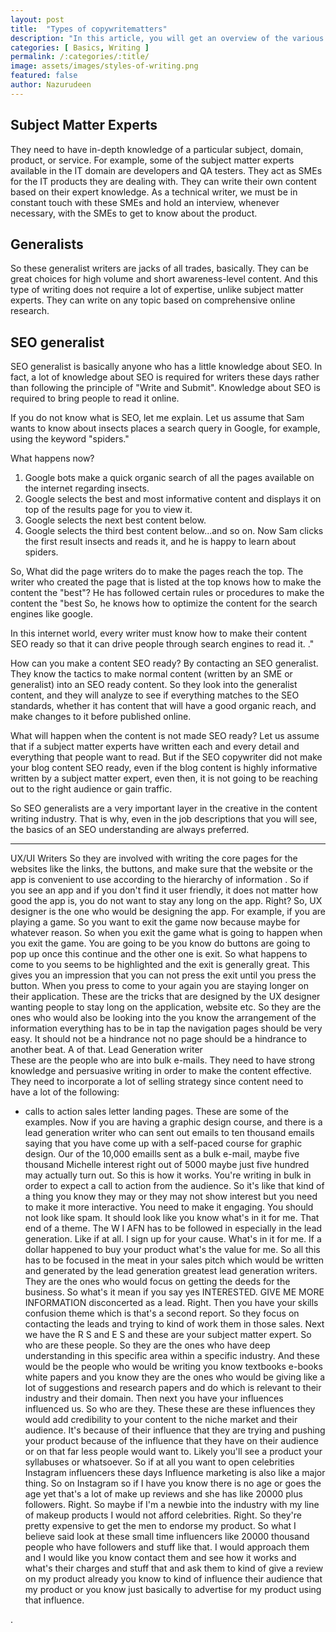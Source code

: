 ```yaml
---
layout: post
title:  "Types of copywritematters"
description: "In this article, you will get an overview of the various types of writers and their job. You can choose to become one move up the career ladder."
categories: [ Basics, Writing ]
permalink: /:categories/:title/
image: assets/images/styles-of-writing.png
featured: false
author: Nazurudeen
---
```

## Subject Matter Experts
They need to have in-depth knowledge of a particular subject, domain, product, or service. For example, some of the subject matter experts available in the IT domain are developers and QA testers. They act as SMEs for the IT products they are dealing with. They can write their own content based on their expert knowledge. As a technical writer, we must be in constant touch with these SMEs and hold an interview, whenever necessary, with the SMEs to get to know about the product.

## Generalists
So these generalist writers are jacks of all trades, basically. They can be great choices for high volume and short awareness-level content. And this type of writing does not require a lot of expertise, unlike subject matter experts. They can write on any topic based on comprehensive online research.



## SEO generalist
SEO generalist is basically anyone who has a little knowledge about SEO.
In fact, a lot of knowledge about SEO is required for writers these days rather than following the principle of "Write and Submit". Knowledge about SEO is required to bring people to read it online.

If you do not know what is SEO, let me explain. Let us assume that Sam wants to know about insects places a search query in Google, for example, using the keyword "spiders."

What happens now?
1. Google bots make a quick organic search of all the pages available on the internet regarding insects.
2. Google selects the best and most informative content and displays it on top of the results page for you to view it.
3. Google selects the next best content below.
4. Google selects the third best content below...and so on.
Now Sam clicks the first result insects and reads it, and he is happy to learn about spiders.

So, What did the page writers do to make the pages reach the top. The writer who created the page that is listed at the top knows how to make the content the "best"? He has followed certain rules or procedures to make the content the "best So, he knows how to optimize the content for the search engines like google.

In this internet world, every writer must know how to make their content SEO ready so that it can drive people through search engines to read it. ."

How can you make a content SEO ready? By contacting an SEO generalist. They know the tactics to make normal content (written by an SME or generalist) into an SEO ready content. So they look into the generalist content, and they will analyze to see if everything matches to the SEO standards, whether it has content that will have a good organic reach, and make changes to it before published online.

What will happen when the content is not made SEO ready?
Let us assume that if a subject matter experts have written each and every detail and everything that people want to read. But if the SEO copywriter did not make your blog content SEO ready, even if the blog content is highly informative written by a subject matter expert, even then, it is not going to be reaching out to the right audience or gain traffic.

So SEO generalists are a very important layer in the creative in the content writing industry. That is why, even in the job descriptions that you will see, the basics of an SEO understanding are always preferred.


-----------------------------

UX/UI Writers
So they are involved with writing the core pages for the websites like the links, the buttons, and make sure that the website or the app is convenient to use according to the hierarchy of information .
So if you see an app and if you don't find it user friendly, it does not matter how good the app is, you do not want to stay any long on the app.
Right?
So, UX designer is the one who would be designing the app.
For example, if you are playing a game. So you want to exit the game now because maybe for whatever reason. So when you exit the game what is going to happen when you exit the game. You are going to be you know do buttons are going to pop up once this continue and the other one is exit.
So what happens to come to you seems to be highlighted and the exit is generally great. This gives you an impression that you can not press the exit until you press the button. When you press to come to your again you are staying longer on their application. These are the tricks that are designed by the UX designer wanting people to stay long on the application, website etc.
So they are the ones who would also be looking into the you know the arrangement of the information
everything has to be in tap the navigation pages should be very easy.
It should not be a hindrance not no page should be a hindrance to another beat.
A of that.
Lead Generation writer        
These are the people who are into bulk e-mails. They need to have strong knowledge and persuasive writing in order to make the content effective.
They need to incorporate a lot of selling strategy since content need to have a lot of the following:
* calls to action
sales letter
landing pages.
These are some of the examples.
Now if you are having a graphic design course, and there is a lead generation writer who can sent out emails to ten thousand emails saying that you have come up with a self-paced course for graphic design. Our of the 10,000 emaills sent as a bulk e-mail, maybe five thousand Michelle interest right out of 5000 maybe just five hundred may actually turn out.
So this is how it works.
You're writing in bulk in order to expect a call to action from the audience.
So it's like that kind of a thing you know they may or they may not show interest but you need to make
it more interactive.
You need to make it engaging.
You should not look like spam.
It should look like you know what's in it for me.
That end of a theme.
The W I AFN has to be followed in especially in the lead generation.
Like if at all.
I sign up for your cause.
What's in it for me.
If a dollar happened to buy your product what's the value for me.
So all this has to be focused in the meat in your sales pitch which would be written and generated by
the lead generation greatest lead generation writers.
They are the ones who would focus on getting the deeds for the business.
So what's it mean if you say yes INTERESTED.
GIVE ME MORE INFORMATION disconcerted as a lead.
Right.
Then you have your skills confusion theme which is that's a second report.
So they focus on contacting the leads and trying to kind of work them in those sales.
Next we have the R S and E S and these are your subject matter expert.
So who are these people.
So they are the ones who have deep understanding in this specific area within a specific industry.
And these would be the people who would be writing you know textbooks e-books white papers and you know
they are the ones who would be giving like a lot of suggestions and research papers and do which is
relevant to their industry and their domain.
Then next you have your influences influenced us.
So who are they.
These these are these influences they would add credibility to your content to the niche market and
their audience.
It's because of their influence that they are trying and pushing your product because of the influence
that they have on their audience or on that far less people would want to.
Likely you'll see a product your syllabuses or whatsoever.
So if at all you want to open celebrities Instagram influencers these days Influence marketing is also
like a major thing.
So on Instagram so if I have you know there is no age or goes the age yet that's a lot of make up reviews
and she has like 20000 plus followers.
Right.
So maybe if I'm a newbie into the industry with my line of makeup products I would not afford celebrities.
Right.
So they're pretty expensive to get the men to endorse my product.
So what I believe said look at these small time influencers like 20000 thousand people who have followers
and stuff like that.
I would approach them and I would like you know contact them and see how it works and what's their charges
and stuff that and ask them to kind of give a review on my product already you know to kind of influence
their audience that my product or you know just basically to advertise for my product using that influence.

.

